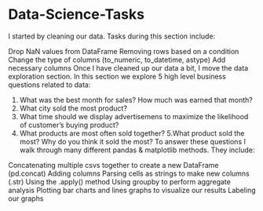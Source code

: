 # Data-Science-Tasks

I started by cleaning our data. Tasks during this section include:

Drop NaN values from DataFrame
Removing rows based on a condition
Change the type of columns (to_numeric, to_datetime, astype)
Add necessary columns
Once I have cleaned up our data a bit, I move the data exploration section. 
In this section we explore 5 high level business questions related to data:

1. What was the best month for sales? How much was earned that month?
2. What city sold the most product?
3. What time should we display advertisemens to maximize the likelihood of customer’s buying product?
4. What products are most often sold together?
5.What product sold the most? Why do you think it sold the most?
To answer these questions I walk through many different pandas & matplotlib methods. They include:

Concatenating multiple csvs together to create a new DataFrame (pd.concat)
Adding columns
Parsing cells as strings to make new columns (.str)
Using the .apply() method
Using groupby to perform aggregate analysis
Plotting bar charts and lines graphs to visualize our results
Labeling our graphs

